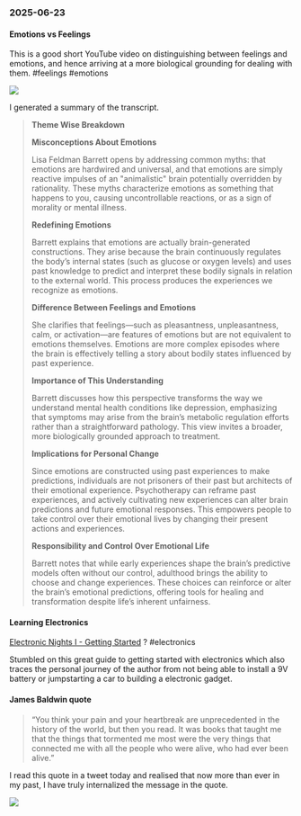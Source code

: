 ### 2025-06-23
#### Emotions vs Feelings
This is a good short YouTube video on distinguishing between feelings and emotions, and hence arriving at a more biological grounding for dealing with them. #feelings #emotions 

![](https://www.youtube.com/watch?v=0QfCvIJRtE0)

I generated a summary of the transcript.

> **Theme Wise Breakdown**
> 
> **Misconceptions About Emotions**
> 
> Lisa Feldman Barrett opens by addressing common myths: that emotions are hardwired and universal, and that emotions are simply reactive impulses of an "animalistic" brain potentially overridden by rationality. These myths characterize emotions as something that happens to you, causing uncontrollable reactions, or as a sign of morality or mental illness.
> 
> **Redefining Emotions**
> 
> Barrett explains that emotions are actually brain-generated constructions. They arise because the brain continuously regulates the body’s internal states (such as glucose or oxygen levels) and uses past knowledge to predict and interpret these bodily signals in relation to the external world. This process produces the experiences we recognize as emotions.
> 
> **Difference Between Feelings and Emotions**
> 
> She clarifies that feelings—such as pleasantness, unpleasantness, calm, or activation—are features of emotions but are not equivalent to emotions themselves. Emotions are more complex episodes where the brain is effectively telling a story about bodily states influenced by past experience.
> 
> **Importance of This Understanding**
> 
> Barrett discusses how this perspective transforms the way we understand mental health conditions like depression, emphasizing that symptoms may arise from the brain’s metabolic regulation efforts rather than a straightforward pathology. This view invites a broader, more biologically grounded approach to treatment.
> 
> **Implications for Personal Change**
> 
> Since emotions are constructed using past experiences to make predictions, individuals are not prisoners of their past but architects of their emotional experience. Psychotherapy can reframe past experiences, and actively cultivating new experiences can alter brain predictions and future emotional responses. This empowers people to take control over their emotional lives by changing their present actions and experiences.
> 
> **Responsibility and Control Over Emotional Life**
> 
> Barrett notes that while early experiences shape the brain’s predictive models often without our control, adulthood brings the ability to choose and change experiences. These choices can reinforce or alter the brain’s emotional predictions, offering tools for healing and transformation despite life’s inherent unfairness.

#### Learning Electronics
[Electronic Nights I - Getting Started](https://mariozechner.at/posts/2024-07-25-electronic-nights-1/) ? #electronics 

Stumbled on this great guide to getting started with electronics which also traces the personal journey of the author from not being able to install a 9V battery or jumpstarting a car to building a electronic gadget.

#### James Baldwin quote
> “You think your pain and your heartbreak are unprecedented in the history of the world, but then you read. It was books that taught me that the things that tormented me most were the very things that connected me with all the people who were alive, who had ever been alive.”

I read this quote in a tweet today and realised that now more than ever in my past, I have truly internalized the message in the quote.

![](https://x.com/thebooksatchel/status/1936953587139072475)

